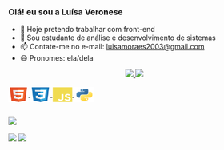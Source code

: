 ### Olá! eu sou a Luísa Veronese

- 🔭 Hoje pretendo trabalhar com front-end
- 🌱 Sou estudante de análise e desenvolvimento de sistemas
- 📫 Contate-me no e-mail: luisamoraes2003@gmail.com
- 😄 Pronomes: ela/dela
 
 <div align="center">
<a href="https://github.com/luisaveronese">
  <img height="150em" src="https://github-readme-stats.vercel.app/api?username=luisaveronese&show_icons=true&theme=radical&include_all_commits=true&count_private=true"/>
  <img height="150em" src="https://github-readme-stats.vercel.app/api/top-langs/?username=luisaveronese&layout=compact&langs_count=7&theme=radical"/>
</div>
<div style="display: inline_block"><br>
  <img align="center" alt="Rafa-HTML" height="30" width="40" src="https://raw.githubusercontent.com/devicons/devicon/master/icons/html5/html5-original.svg">
  <img align="center" alt="Rafa-CSS" height="30" width="40" src="https://raw.githubusercontent.com/devicons/devicon/master/icons/css3/css3-original.svg">
  <img align="center" alt="Rafa-Js" height="30" width="40" src="https://raw.githubusercontent.com/devicons/devicon/master/icons/javascript/javascript-plain.svg">
  <img align="center" alt="Rafa-Python" height="30" width="40" src="https://raw.githubusercontent.com/devicons/devicon/master/icons/python/python-original.svg">
</div>
 
 ##
 
<div> 
  <a href="https://www.instagram.com/lu.moraesv" target="_blank"><img src="https://img.shields.io/badge/-Instagram-%23E4405F?style=for-the-badge&logo=instagram&logoColor=white" target="_blank"></a>
 
  <a href = "mailto:luisamoraes2003@gmail.com"><img src="https://img.shields.io/badge/-Gmail-%23333?style=for-the-badge&logo=gmail&logoColor=white" target="_blank"></a></a>
  <a href="linkedin.com/in/luísa-moraes-887532232/" target="_blank"><img src="https://img.shields.io/badge/-LinkedIn-%230077B5?style=for-the-badge&logo=linkedin&logoColor=white" target="_blank"></a> 

</div>
